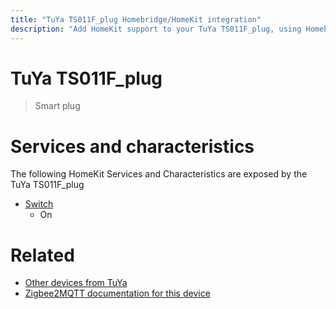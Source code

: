 ```yaml
---
title: "TuYa TS011F_plug Homebridge/HomeKit integration"
description: "Add HomeKit support to your TuYa TS011F_plug, using Homebridge, Zigbee2MQTT and homebridge-z2m."
---
```

<!---
This file has been GENERATED using src/docgen/docgen.ts
DO NOT EDIT THIS FILE MANUALLY!
-->
# TuYa TS011F_plug
> Smart plug


# Services and characteristics
The following HomeKit Services and Characteristics are exposed by
the TuYa TS011F_plug

* [Switch](../../switch.md)
  * On


# Related
* [Other devices from TuYa](../index.md#tuya)
* [Zigbee2MQTT documentation for this device](https://www.zigbee2mqtt.io/devices/TS011F_plug.html)